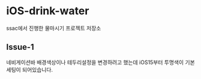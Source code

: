# iOS-drink-water
ssac에서 진행한 물마시기 프로젝트 저장소

## Issue-1
네비게이션바 배경색상이나 테두리설정을 변경하려고 했는데 iOS15부터 투명색이 기본세팅이 되어있습니다.
